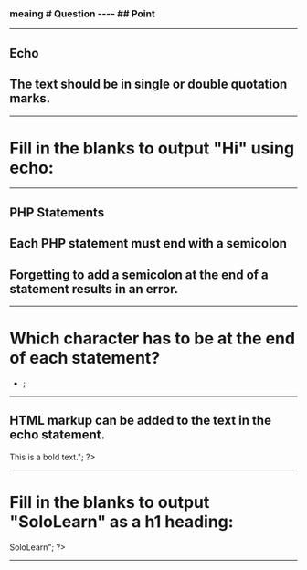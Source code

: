 ### meaing # Question ---- ## Point

---------------------------------------------------------
## Echo
<?php
    echo "I love PHP!";
?>

## The text should be in single or double quotation marks.

---------------------------------------------------------
# Fill in the blanks to output "Hi" using echo:
<?php
echo "Hi";
?>
---------------------------------------------------------
## PHP Statements
## Each PHP statement must end with a semicolon
## Forgetting to add a semicolon at the end of a statement results in an error.
---------------------------------------------------------
# Which character has to be at the end of each statement?
- ;
---------------------------------------------------------
## HTML markup can be added to the text in the echo statement.
<?php
    echo "<strong>This is a bold text.</strong>";
?>
---------------------------------------------------------
# Fill in the blanks to output "SoloLearn" as a h1 heading:
<?php
  echo "<h1>SoloLearn</h1>";
?>
---------------------------------------------------------
